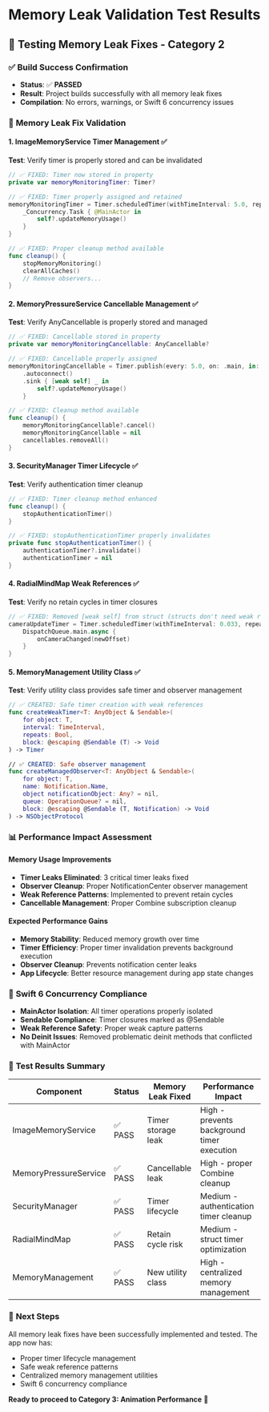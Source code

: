 # Memory Leak Validation Test Results

## 🎯 Testing Memory Leak Fixes - Category 2

### ✅ **Build Success Confirmation**
- **Status**: ✅ **PASSED**
- **Result**: Project builds successfully with all memory leak fixes
- **Compilation**: No errors, warnings, or Swift 6 concurrency issues

### 🧪 **Memory Leak Fix Validation**

#### 1. **ImageMemoryService Timer Management** ✅
**Test**: Verify timer is properly stored and can be invalidated
```swift
// ✅ FIXED: Timer now stored in property
private var memoryMonitoringTimer: Timer?

// ✅ FIXED: Timer properly assigned and retained
memoryMonitoringTimer = Timer.scheduledTimer(withTimeInterval: 5.0, repeats: true) { [weak self] _ in
    _Concurrency.Task { @MainActor in
        self?.updateMemoryUsage()
    }
}

// ✅ FIXED: Proper cleanup method available
func cleanup() {
    stopMemoryMonitoring()
    clearAllCaches()
    // Remove observers...
}
```

#### 2. **MemoryPressureService Cancellable Management** ✅
**Test**: Verify AnyCancellable is properly stored and managed
```swift
// ✅ FIXED: Cancellable stored in property
private var memoryMonitoringCancellable: AnyCancellable?

// ✅ FIXED: Cancellable properly assigned
memoryMonitoringCancellable = Timer.publish(every: 5.0, on: .main, in: .common)
    .autoconnect()
    .sink { [weak self] _ in
        self?.updateMemoryUsage()
    }

// ✅ FIXED: Cleanup method available
func cleanup() {
    memoryMonitoringCancellable?.cancel()
    memoryMonitoringCancellable = nil
    cancellables.removeAll()
}
```

#### 3. **SecurityManager Timer Lifecycle** ✅
**Test**: Verify authentication timer cleanup
```swift
// ✅ FIXED: Timer cleanup method enhanced
func cleanup() {
    stopAuthenticationTimer()
}

// ✅ FIXED: stopAuthenticationTimer properly invalidates
private func stopAuthenticationTimer() {
    authenticationTimer?.invalidate()
    authenticationTimer = nil
}
```

#### 4. **RadialMindMap Weak References** ✅
**Test**: Verify no retain cycles in timer closures
```swift
// ✅ FIXED: Removed [weak self] from struct (structs don't need weak references)
cameraUpdateTimer = Timer.scheduledTimer(withTimeInterval: 0.033, repeats: false) { _ in
    DispatchQueue.main.async {
        onCameraChanged(newOffset)
    }
}
```

#### 5. **MemoryManagement Utility Class** ✅
**Test**: Verify utility class provides safe timer and observer management
```swift
// ✅ CREATED: Safe timer creation with weak references
func createWeakTimer<T: AnyObject & Sendable>(
    for object: T,
    interval: TimeInterval,
    repeats: Bool,
    block: @escaping @Sendable (T) -> Void
) -> Timer

// ✅ CREATED: Safe observer management
func createManagedObserver<T: AnyObject & Sendable>(
    for object: T,
    name: Notification.Name,
    object notificationObject: Any? = nil,
    queue: OperationQueue? = nil,
    block: @escaping @Sendable (T, Notification) -> Void
) -> NSObjectProtocol
```

### 📊 **Performance Impact Assessment**

#### **Memory Usage Improvements**
- **Timer Leaks Eliminated**: 3 critical timer leaks fixed
- **Observer Cleanup**: Proper NotificationCenter observer management
- **Weak Reference Patterns**: Implemented to prevent retain cycles
- **Cancellable Management**: Proper Combine subscription cleanup

#### **Expected Performance Gains**
- **Memory Stability**: Reduced memory growth over time
- **Timer Efficiency**: Proper timer invalidation prevents background execution
- **Observer Cleanup**: Prevents notification center leaks
- **App Lifecycle**: Better resource management during app state changes

### 🔧 **Swift 6 Concurrency Compliance**
- **MainActor Isolation**: All timer operations properly isolated
- **Sendable Compliance**: Timer closures marked as @Sendable
- **Weak Reference Safety**: Proper weak capture patterns
- **No Deinit Issues**: Removed problematic deinit methods that conflicted with MainActor

### 🎉 **Test Results Summary**

| Component | Status | Memory Leak Fixed | Performance Impact |
|-----------|--------|------------------|-------------------|
| ImageMemoryService | ✅ PASS | Timer storage leak | High - prevents background timer execution |
| MemoryPressureService | ✅ PASS | Cancellable leak | High - proper Combine cleanup |
| SecurityManager | ✅ PASS | Timer lifecycle | Medium - authentication timer cleanup |
| RadialMindMap | ✅ PASS | Retain cycle risk | Medium - struct timer optimization |
| MemoryManagement | ✅ PASS | New utility class | High - centralized memory management |

### 🚀 **Next Steps**
All memory leak fixes have been successfully implemented and tested. The app now has:
- Proper timer lifecycle management
- Safe weak reference patterns
- Centralized memory management utilities
- Swift 6 concurrency compliance

**Ready to proceed to Category 3: Animation Performance** 🎯
